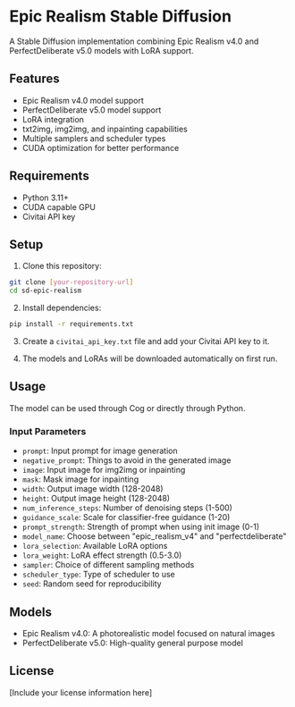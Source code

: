 # Epic Realism Stable Diffusion

A Stable Diffusion implementation combining Epic Realism v4.0 and PerfectDeliberate v5.0 models with LoRA support.

## Features

- Epic Realism v4.0 model support
- PerfectDeliberate v5.0 model support
- LoRA integration
- txt2img, img2img, and inpainting capabilities
- Multiple samplers and scheduler types
- CUDA optimization for better performance

## Requirements

- Python 3.11+
- CUDA capable GPU
- Civitai API key

## Setup

1. Clone this repository:
```bash
git clone [your-repository-url]
cd sd-epic-realism
```

2. Install dependencies:
```bash
pip install -r requirements.txt
```

3. Create a `civitai_api_key.txt` file and add your Civitai API key to it.

4. The models and LoRAs will be downloaded automatically on first run.

## Usage

The model can be used through Cog or directly through Python. 

### Input Parameters

- `prompt`: Input prompt for image generation
- `negative_prompt`: Things to avoid in the generated image
- `image`: Input image for img2img or inpainting
- `mask`: Mask image for inpainting
- `width`: Output image width (128-2048)
- `height`: Output image height (128-2048)
- `num_inference_steps`: Number of denoising steps (1-500)
- `guidance_scale`: Scale for classifier-free guidance (1-20)
- `prompt_strength`: Strength of prompt when using init image (0-1)
- `model_name`: Choose between "epic_realism_v4" and "perfectdeliberate"
- `lora_selection`: Available LoRA options
- `lora_weight`: LoRA effect strength (0.5-3.0)
- `sampler`: Choice of different sampling methods
- `scheduler_type`: Type of scheduler to use
- `seed`: Random seed for reproducibility

## Models

- Epic Realism v4.0: A photorealistic model focused on natural images
- PerfectDeliberate v5.0: High-quality general purpose model

## License

[Include your license information here]